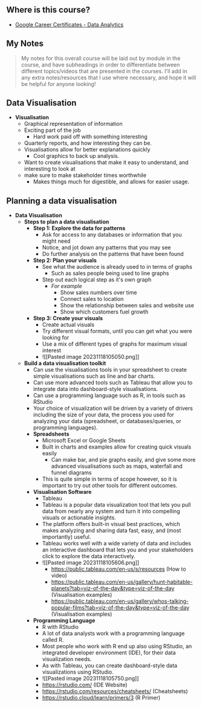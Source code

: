 ## Where is this course?
- [Google Career Certificates - Data Analytics](https://grow.google/certificates/data-analytics/#?modal_active=none)

## My Notes
> My notes for this overall course will be laid out by module in the course, and have subheadings in order to differentiate between different topics/videos that are presented in the courses. I'll add in any extra notes/resources that I use where necessary, and hope it will be helpful for anyone looking!

## Data Visualisation
- **Visualisation**
	- Graphical representation of information
	- Exciting part of the job
		- Hard work paid off with something interesting
	- Quarterly reports, and how interesting they can be.
	- Visualisations allow for better explanations quickly
		- Cool graphics to back up analysis.
	- Want to create visualisations that make it easy to understand, and interesting to look at
	- make sure to make stakeholder times worthwhile
		- Makes things much for digestible, and allows for easier usage.

## Planning a data visualisation
- **Data Visualisation**
	- **Steps to plan a data visualisation**
		- **Step 1: Explore the data for patterns**
			- Ask for access to any databases or information that you might need
			- Notice, and jot down any patterns that you may see
			- Do further analysis on the patterns that have been found
		- **Step 2: Plan your visuals**
			- See what the audience is already used to in terms of graphs
				- Such as sales people being used to line graphs
			- Step out each logical step as it's own graph
				- *For example*
					- Show sales numbers over time
					- Connect sales to location
					- Show the relationship between sales and website use
					- Show which customers fuel growth
		- **Step 3: Create your visuals**
			- Create actual visuals
			- Try different visual formats, until you can get what you were looking for
			- Use a mix of different types of graphs for maximum visual interest
			- ![[Pasted image 20231118105050.png]]
	- **Build a data visualisation toolkit**
		- Can use the visualisations tools in your spreadsheet to create simple visualisations such as line and bar charts.
		- Can use more advanced tools such as Tableau that allow you to integrate data into dashboard-style visualisations.
		- Can use a programming language such as R, in tools such as RStudio
		- Your choice of visualization will be driven by a variety of drivers including the size of your data, the process you used for analyzing your data (spreadsheet, or databases/queries, or programming languages).
		- **Spreadsheets**
			- Microsoft Excel or Google Sheets
			- Built in charts and examples allow for creating quick visuals easily
				- Can make bar, and pie graphs easily, and give some more advanced visualisations such as maps, waterfall and funnel diagrams
			- This is quite simple in terms of scope however, so it is important to try out other tools for different outcomes.
		- **Visualisation Software**
			- Tableau
			- Tableau is a popular data visualization tool that lets you pull data from nearly any system and turn it into compelling visuals or actionable insights. 
			- The platform offers built-in visual best practices, which makes analyzing and sharing data fast, easy, and (most importantly) useful. 
			- Tableau works well with a wide variety of data and includes an interactive dashboard that lets you and your stakeholders click to explore the data interactively.
			- ![[Pasted image 20231118105606.png]]
				- https://public.tableau.com/en-us/s/resources (How to video)
				- https://public.tableau.com/en-us/gallery/hunt-habitable-planets?tab=viz-of-the-day&type=viz-of-the-day (Visualisation examples)
				- https://public.tableau.com/en-us/gallery/whos-talking-popular-films?tab=viz-of-the-day&type=viz-of-the-day (Visualisation examples)
		- **Programming Language**
			- R with RStudio
			- A lot of data analysts work with a programming language called R.
			- Most people who work with R end up also using RStudio, an integrated developer environment (IDE), for their data visualization needs. 
			- As with Tableau, you can create dashboard-style data visualizations using RStudio.
			- ![[Pasted image 20231118105750.png]]
			- https://rstudio.com/ (IDE Website)
			- https://rstudio.com/resources/cheatsheets/ (Cheatsheets)
			- https://rstudio.cloud/learn/primers/3 (R Primer)